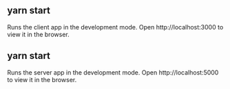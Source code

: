## yarn start

Runs the client app in the development mode.
Open http://localhost:3000 to view it in the browser.

## yarn start

Runs the server app in the development mode.
Open http://localhost:5000 to view it in the browser.
